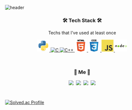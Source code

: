 ![header](https://capsule-render.vercel.app/api?type=soft&color=auto&height=150&section=header&text=ParkGueSung&fontSize=70&animation=twinkling)



<h3 align="center">🛠 Tech Stack 🛠</h3>

<p align="center"> Techs that I've used at least once </p>

<p align="center">
    <!-- Python -->
    <a href="https://www.python.org" target="_blank" rel="noreferrer">
        <img
            src="https://raw.githubusercontent.com/devicons/devicon/master/icons/python/python-original.svg"
            alt="python"
            width="40"
            height="40"
        />
    </a> 
    <!-- C -->
    <a href="https://www.w3schools.com/c/" target="_blank" rel="noreferrer">
        <img
            src="https://cdn.jsdelivr.net/gh/devicons/devicon/icons/c/c-original.svg"
            alt="C"
            width="40"
            height="40"
        />
    </a>
    <!-- C++ -->
    <a href="https://www.w3schools.com/CPP/default.asp" target="_blank" rel="noreferrer">
        <img 
            src="https://cdn.jsdelivr.net/gh/devicons/devicon/icons/cplusplus/cplusplus-original.svg"
            alt="C++"
            width="40"
            height="40"
        />
    <!-- HTML -->
    </a>    
      <a href="https://www.w3schools.com/html/" target="_blank" rel="noreferrer">
        <img
            src="https://raw.githubusercontent.com/devicons/devicon/master/icons/html5/html5-original-wordmark.svg"
            alt="html5"
            width="40"
            height="40"
        />
    </a>
    <!-- CSS -->
    <a href="https://www.w3schools.com/css/" target="_blank" rel="noreferrer">
        <img
            src="https://raw.githubusercontent.com/devicons/devicon/master/icons/css3/css3-original-wordmark.svg"
            alt="css3"
            width="40"
            height="40"
        />
    </a>
    <!-- JS -->
    <a
        href="https://developer.mozilla.org/en-US/docs/Web/JavaScript"
        target="_blank"
        rel="noreferrer"
    >
        <img
            src="https://raw.githubusercontent.com/devicons/devicon/master/icons/javascript/javascript-original.svg"
            alt="javascript"
            width="40"
            height="40"
        />
    </a>
    <!-- NodeJs-->
    <a href="https://nodejs.org" target="_blank" rel="noreferrer">
        <img
            src="https://raw.githubusercontent.com/devicons/devicon/master/icons/nodejs/nodejs-original-wordmark.svg"
            alt="nodejs"
            width="40"
            height="40"
        />
    </a>
  <br>
</p>

<br>

<h3 align="center"> 🐶 Me 🐶 </h3>
<p align="center">
  <a href="https://peter214.tistory.com/"><img src="https://img.shields.io/badge/Life%20Blog-11B48A?style=flat-square&logo=Vimeo&logoColor=yellow&link=https://peter214.tistory.com/"/></a>&nbsp
  <a href="https://peter-coding.tistory.com/"><img src="https://img.shields.io/badge/Tech%20Blog-11B48A?style=flat-square&logo=Vimeo&logoColor=red&link=https://peter-coding.tistory.com/"/></a>&nbsp
  <a href="https://www.instagram.com/guesung/"><img src="https://img.shields.io/badge/Instagram-E4405F?style=flat-square&logo=Instagram&logoColor=white&link=https://www.instagram.com/woo0_hooo/"/></a>&nbsp
  <a href="mailto:gueit214@naver.com"><img src="https://img.shields.io/badge/Gmail-d14836?style=flat-square&logo=Gmail&logoColor=white&link=viliketh1s98@naver.com"/></a>
</p>
<br>
<p>

  [![Solved.ac Profile](http://mazassumnida.wtf/api/generate_badge?boj=gueit)](https://solved.ac/gueit)

</p>
